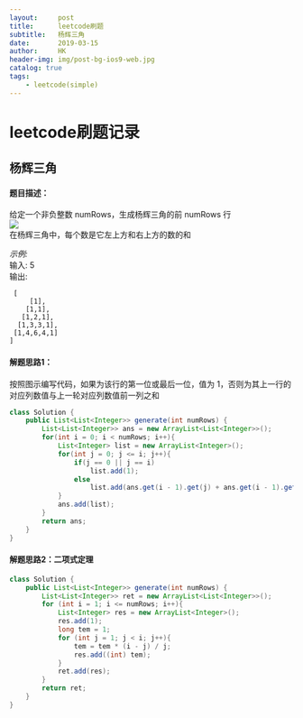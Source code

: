 ```yaml
---
layout:     post
title:      leetcode刷题
subtitle:   杨辉三角
date:       2019-03-15
author:     HK
header-img: img/post-bg-ios9-web.jpg
catalog: true
tags:
    - leetcode(simple)
---
```

# leetcode刷题记录
## 杨辉三角

#### 题目描述：
给定一个非负整数 numRows，生成杨辉三角的前 numRows 行<br>
![](https://upload.wikimedia.org/wikipedia/commons/0/0d/PascalTriangleAnimated2.gif)<br>
在杨辉三角中，每个数是它左上方和右上方的数的和

*示例:*<br>
输入: 5<br>
输出:

     [
         [1],
        [1,1],
       [1,2,1],
      [1,3,3,1],
     [1,4,6,4,1]
    ]
    
#### 解题思路1：
按照图示编写代码，如果为该行的第一位或最后一位，值为 1，否则为其上一行的对应列数值与上一轮对应列数值前一列之和
```java
class Solution {
    public List<List<Integer>> generate(int numRows) {
        List<List<Integer>> ans = new ArrayList<List<Integer>>();
        for(int i = 0; i < numRows; i++){
            List<Integer> list = new ArrayList<Integer>();
            for(int j = 0; j <= i; j++){
                if(j == 0 || j == i)
                    list.add(1);
                else
                    list.add(ans.get(i - 1).get(j) + ans.get(i - 1).get(j - 1));
            }
            ans.add(list);
        }
        return ans;
    }
}
```

#### 解题思路2：二项式定理
```java
class Solution {
    public List<List<Integer>> generate(int numRows) {
        List<List<Integer>> ret = new ArrayList<List<Integer>>();
        for (int i = 1; i <= numRows; i++){
            List<Integer> res = new ArrayList<Integer>();
            res.add(1);
            long tem = 1;
            for (int j = 1; j < i; j++){
                tem = tem * (i - j) / j;
                res.add((int) tem);
            }
            ret.add(res);
        }
        return ret;
    }    
}
```
